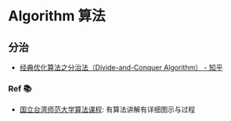 # Algorithm 算法

## 分治

* [经典优化算法之分治法（Divide-and-Conquer Algorithm） - 知乎](https://zhuanlan.zhihu.com/p/45986027)

### Ref 📚

* [国立台湾师范大学算法课程](https://web.ntnu.edu.tw/~algo/): 有算法讲解有详细图示与过程